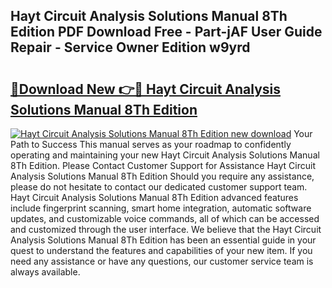 ## Hayt Circuit Analysis Solutions Manual 8Th Edition PDF Download Free - Part-jAF User Guide Repair - Service Owner Edition w9yrd

# <h2><a href="http://bc81117.oget.top/?id=Hayt+Circuit+Analysis+Solutions+Manual+8Th+Edition">🔗Download New 👉🔴 Hayt Circuit Analysis Solutions Manual 8Th Edition</a></h2>

[![Hayt Circuit Analysis Solutions Manual 8Th Edition new download](https://i.imgur.com/5g1atiW.png)](http://bc81117.oget.top/?id=Hayt+Circuit+Analysis+Solutions+Manual+8Th+Edition)
Your Path to Success This manual serves as your roadmap to confidently operating and maintaining your new Hayt Circuit Analysis Solutions Manual 8Th Edition. Please Contact Customer Support for Assistance Hayt Circuit Analysis Solutions Manual 8Th Edition Should you require any assistance, please do not hesitate to contact our dedicated customer support team. Hayt Circuit Analysis Solutions Manual 8Th Edition advanced features include fingerprint scanning, smart home integration, automatic software updates, and customizable voice commands, all of which can be accessed and customized through the user interface. We believe that the Hayt Circuit Analysis Solutions Manual 8Th Edition has been an essential guide in your quest to understand the features and capabilities of your new item. If you need any assistance or have any questions, our customer service team is always available.
